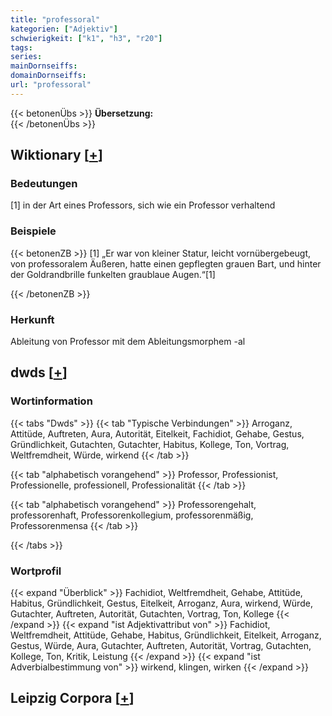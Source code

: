 ```yaml
---
title: "professoral"
kategorien: ["Adjektiv"]
schwierigkeit: ["k1", "h3", "r20"]
tags:
series:
mainDornseiffs:
domainDornseiffs:
url: "professoral"
---
```


{{< betonenÜbs >}}
**Übersetzung:**  
{{< /betonenÜbs >}}

## Wiktionary [[+](https://de.wiktionary.org/wiki/professoral)]

### Bedeutungen
[1] in der Art eines Professors, sich wie ein Professor verhaltend  

### Beispiele
{{< betonenZB >}}
[1] „Er war von kleiner Statur, leicht vornübergebeugt, von professoralem Äußeren, hatte einen gepflegten grauen Bart, und hinter der Goldrandbrille funkelten graublaue Augen.“[1]  

{{< /betonenZB >}}
### Herkunft
Ableitung von Professor mit dem Ableitungsmorphem -al  



## dwds [[+](https://www.dwds.de/wb/professoral)]

### Wortinformation
{{< tabs "Dwds" >}}
{{< tab "Typische Verbindungen" >}}
Arroganz, Attitüde, Auftreten, Aura, Autorität, Eitelkeit, Fachidiot, Gehabe, Gestus, Gründlichkeit, Gutachten, Gutachter, Habitus, Kollege, Ton, Vortrag, Weltfremdheit, Würde, wirkend
{{< /tab >}}

{{< tab "alphabetisch vorangehend" >}}
Professor, Professionist, Professionelle, professionell, Professionalität
{{< /tab >}}

{{< tab "alphabetisch vorangehend" >}}
Professorengehalt, professorenhaft, Professorenkollegium, professorenmäßig, Professorenmensa
{{< /tab >}}

{{< /tabs >}}

### Wortprofil
{{< expand "Überblick" >}} Fachidiot, Weltfremdheit, Gehabe, Attitüde, Habitus, Gründlichkeit, Gestus, Eitelkeit, Arroganz, Aura, wirkend, Würde, Gutachter, Auftreten, Autorität, Gutachten, Vortrag, Ton, Kollege {{< /expand >}}
{{< expand "ist Adjektivattribut von" >}} Fachidiot, Weltfremdheit, Attitüde, Gehabe, Habitus, Gründlichkeit, Eitelkeit, Arroganz, Gestus, Würde, Aura, Gutachter, Auftreten, Autorität, Vortrag, Gutachten, Kollege, Ton, Kritik, Leistung {{< /expand >}}
{{< expand "ist Adverbialbestimmung von" >}} wirkend, klingen, wirken {{< /expand >}}

## Leipzig Corpora [[+](https://corpora.uni-leipzig.de/en/res?word=professoral&corpusId=deu_newscrawl-public_2018)]

